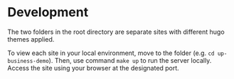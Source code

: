 # Development

The two folders in the root directory are separate sites with different hugo themes applied.

To view each site in your local environment, move to the folder (e.g. ``cd up-business-demo``).
Then, use command ``make up`` to run the server locally. Access the site using your browser at the 
designated port.

